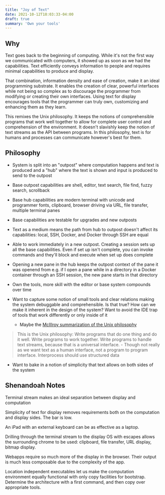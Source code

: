 ```yaml
---
title: "Joy of Text"
date: 2021-10-12T18:03:33-04:00
draft: true
summary: 'Own your tools'
---
```


## Why
Text goes back to the beginning of computing. While it's not the first way we communicated with computers, it showed up as soon as we had the capabilities. Text efficiently conveys information to people and requires minimal capabilities to produce and display.

That combination, information density and ease of creation, make it an ideal programming substrate. It enables the creation of clear, powerful interfaces while not being so complex as to discourage the programmer from modifying or creating their own interfaces. Using text for display encourages tools that the programmer can truly own, customizing and enhancing them as they learn.

This remixes the Unix philosophy. It keeps the notions of comprehensible programs that work well together to allow for complete user control and comprehension of the environment. It doesn't slavishly keep the notion of text streams as the API between programs. In this philosophy, text is for humans and processes can communicate however's best for them.

## Philosophy

- System is split into an "outpost" where computation happens and text is produced and a "hub" where the text is shown and input is produced to send to the outpost
- Base outpost capabilities are shell, editor, text search, file find, fuzzy search, scrollback
- Base hub capabilities are modern terminal with unicode and programmer fonts, clipboard, browser driving via URL, file transfer, multiple terminal panes
- Base capabilities are testable for upgrades and new outposts
- Text as a medium means the path from hub to outpost doesn't affect its capabilities: local, SSH, Docker, and Docker through SSH are equal
- Able to work immediately in a new outpost. Creating a session sets up all the base capabilities. Even if set up isn't complete, you can invoke commands and they'll block and execute when set up does complete
- Opening a new pane in the hub keeps the outpost context of the pane it was openend from e.g. if I open a pane while in a directory in a Docker container through an SSH session, the new pane starts in that directory
- Own the tools, more skill with the editor or base system compounds over time

- Want to capture some notion of small tools and clear relations making the system debuggable and comprehensible. Is that true? How can we make it inherent in the design of the system? Want to avoid the IDE trap of tools that work differently or only inside of it
	- Maybe the [McIllroy summarization of the Unix philosophy](https://en.wikipedia.org/wiki/Unix_philosophy#Doug_McIlroy_on_Unix_programming)
> This is the Unix philosophy: Write programs that do one thing and do it well. Write programs to work together. Write programs to handle text streams, because that is a universal interface.
		- Though not really as we want text as a human interface, not a program to program interface. Interprocess should use structured data
- Want to bake in a notion of simplicity that text allows on both sides of the system

## Shenandoah Notes
Terminal stream makes an ideal separation between display and computation

Simplicity of text for display removes requirements both on the computation and display sides. The bar is low.

An iPad with an external keyboard can be as effective as a laptop.

Drilling through the terminal stream to the display OS with escapes allows the surrounding chrome to be used: clipboard, file transfer, URL display, bitmap display.

Webapps require so much more of the display in the browser. Their output is much less composable due to the complexity of the app.

Location independent executables let us make the computation environment equally functional with only copy facilities for bootstrap. Determine the architecture with a first command, and then copy over appropriate tools.
